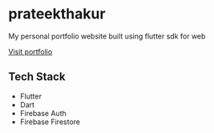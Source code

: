 # prateekthakur
My personal portfolio website built using flutter sdk for web

<a href="https://prateekthakur.dev">Visit portfolio</a>

## Tech Stack
<ul>
  <li>Flutter</li>
  <li>Dart</li>
  <li>Firebase Auth</li>
  <li>Firebase Firestore</li>
</ul>
